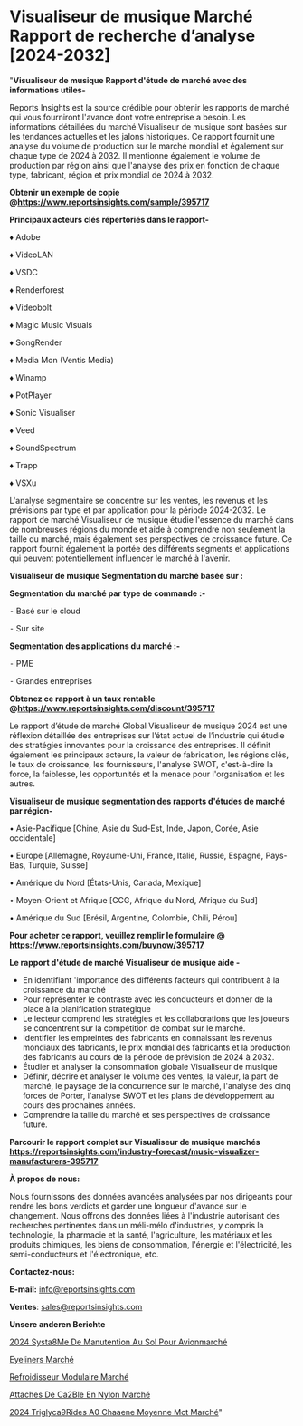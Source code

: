 # Visualiseur de musique Marché Rapport de recherche d’analyse [2024-2032]

"<strong>Visualiseur de musique Rapport d'étude de marché avec des informations utiles-</strong>

Reports Insights est la source crédible pour obtenir les rapports de marché qui vous fourniront l'avance dont votre entreprise a besoin. Les informations détaillées du marché Visualiseur de musique sont basées sur les tendances actuelles et les jalons historiques. Ce rapport fournit une analyse du volume de production sur le marché mondial et également sur chaque type de 2024 à 2032. Il mentionne également le volume de production par région ainsi que l'analyse des prix en fonction de chaque type, fabricant, région et prix mondial de 2024 à 2032.

<strong><b>Obtenir un exemple de copie @</b></strong><a href=https://www.reportsinsights.com/sample/395717><strong><b>https://www.reportsinsights.com/sample/395717</b></strong></a>

<b>Principaux acteurs clés répertoriés dans le rapport-</b>

<b> </b>♦ Adobe

♦ VideoLAN

♦ VSDC

♦ Renderforest

♦ Videobolt

♦ Magic Music Visuals

♦ SongRender

♦ Media Mon (Ventis Media)

♦ Winamp

♦ PotPlayer

♦ Sonic Visualiser

♦ Veed

♦ SoundSpectrum

♦ Trapp

♦ VSXu

L'analyse segmentaire se concentre sur les ventes, les revenus et les prévisions par type et par application pour la période 2024-2032. Le rapport de marché Visualiseur de musique étudie l'essence du marché dans de nombreuses régions du monde et aide à comprendre non seulement la taille du marché, mais également ses perspectives de croissance future. Ce rapport fournit également la portée des différents segments et applications qui peuvent potentiellement influencer le marché à l'avenir.

<strong>Visualiseur de musique Segmentation du marché basée sur :</strong>

<strong>Segmentation du marché par type de commande :-</strong>

⁃ Basé sur le cloud

⁃ Sur site

<strong>Segmentation des applications du marché :-</strong>

⁃ PME

⁃ Grandes entreprises

<strong><b>Obtenez ce rapport à un taux rentable @</b></strong><a href=https://www.reportsinsights.com/discount/395717><strong><b>https://www.reportsinsights.com/discount/395717</b></strong></a>

Le rapport d’étude de marché Global Visualiseur de musique 2024 est une réflexion détaillée des entreprises sur l’état actuel de l’industrie qui étudie des stratégies innovantes pour la croissance des entreprises. Il définit également les principaux acteurs, la valeur de fabrication, les régions clés, le taux de croissance, les fournisseurs, l'analyse SWOT, c'est-à-dire la force, la faiblesse, les opportunités et la menace pour l'organisation et les autres.

<strong>Visualiseur de musique segmentation des rapports d'études de marché par région-</strong>

• Asie-Pacifique [Chine, Asie du Sud-Est, Inde, Japon, Corée, Asie occidentale]

• Europe [Allemagne, Royaume-Uni, France, Italie, Russie, Espagne, Pays-Bas, Turquie, Suisse]

• Amérique du Nord [États-Unis, Canada, Mexique]

• Moyen-Orient et Afrique [CCG, Afrique du Nord, Afrique du Sud]

• Amérique du Sud [Brésil, Argentine, Colombie, Chili, Pérou]

<strong>Pour acheter ce rapport, veuillez remplir le formulaire @   <a href=https://www.reportsinsights.com/buynow/395717>https://www.reportsinsights.com/buynow/395717</a></strong>

<strong>Le rapport d'étude de marché Visualiseur de musique aide -</strong>
<ul>
  <li>En identifiant 'importance des différents facteurs qui contribuent à la croissance du marché</li>
  <li>Pour représenter le contraste avec les conducteurs et donner de la place à la planification stratégique</li>
  <li>Le lecteur comprend les stratégies et les collaborations que les joueurs se concentrent sur la compétition de combat sur le marché.</li>
  <li>Identifier les empreintes des fabricants en connaissant les revenus mondiaux des fabricants, le prix mondial des fabricants et la production des fabricants au cours de la période de prévision de 2024 à 2032.</li>
  <li>Étudier et analyser la consommation globale Visualiseur de musique</li>
  <li>Définir, décrire et analyser le volume des ventes, la valeur, la part de marché, le paysage de la concurrence sur le marché, l'analyse des cinq forces de Porter, l'analyse SWOT et les plans de développement au cours des prochaines années.</li>
  <li>Comprendre la taille du marché et ses perspectives de croissance future.</li>
</ul>

<strong>Parcourir le rapport complet sur Visualiseur de musique marchés <a href=https://reportsinsights.com/industry-forecast/music-visualizer-manufacturers-395717>https://reportsinsights.com/industry-forecast/music-visualizer-manufacturers-395717</a></strong>

<strong>À propos de nous:</strong>

Nous fournissons des données avancées analysées par nos dirigeants pour rendre les bons verdicts et garder une longueur d'avance sur le changement. Nous offrons des données liées à l'industrie autorisant des recherches pertinentes dans un méli-mélo d'industries, y compris la technologie, la pharmacie et la santé, l'agriculture, les matériaux et les produits chimiques, les biens de consommation, l'énergie et l'électricité, les semi-conducteurs et l'électronique, etc.

<strong>Contactez-nous:</strong>

<strong>E-mail:</strong> <a href=mailto:info@reportsinsights.com>info@reportsinsights.com</a>

<strong>Ventes</strong>: <a href=mailto:sales@reportsinsights.com>sales@reportsinsights.com</a>

<strong>Unsere anderen Berichte</strong>

<a href=https://www.linkedin.com/pulse/2024-syst%C3%A8me-de-manutention-au-sol-pour-avionmarch%C3%A9-mgjbc/>2024 Systa8Me De Manutention Au Sol Pour Avionmarché</a>

<a href=https://www.linkedin.com/pulse/eyeliners-march%C3%A9-2024-taille-part-tendance-w6i3c/>Eyeliners Marché</a>

<a href=https://www.linkedin.com/pulse/refroidisseur-modulaire-marchétaille-globale-wkpic/>Refroidisseur Modulaire Marché</a>

<a href=https://www.linkedin.com/pulse/attaches-de-c%C3%A2ble-en-nylon-march%C3%A9-tendance-et-m8ivf/>Attaches De Ca2Ble En Nylon Marché</a>

<a href=https://www.linkedin.com/pulse/2024-triglyc%C3%A9rides-%C3%A0-cha%C3%AEne-moyenne-mct-march%C3%A9tendance-yxxcc/>2024 Triglyca9Rides A0 Chaaene Moyenne Mct Marché</a>"
